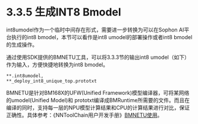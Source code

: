 # 3.3.5 生成INT8 Bmodel

int8umodel作为一个临时中间存在形式，需要进一步转换为可以在Sophon AI平台执行的int8 bmodel，本节可以看作是int8 umodel的部署操作或者int8 bmodel的生成操作。

通过使用SDK提供的BMNETU工具，可以将3.3.3节的输出int8 umodel（如下）作为输入，方便快捷地转换为int8 bmodel。

```
**.int8umodel,
**_deploy_int8_unique_top.prototxt
```

BMNETU是针对BM168X的UFW(Unified Framework)模型编译器，可将某网络的umodel(Unified Model)和 prototxt编译成BMRuntime所需要的文件。而且在编译的同时，支持每一层的NPU模型计算结果和CPU的计算结果进行对比，保证正确性。具体参考：《NNToolChain用户开发手册》[BMNETU使用](https://doc.sophgo.com/docs/docs\_latest\_release/nntc/html/usage/bmnetu.html)。
